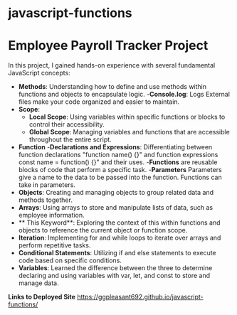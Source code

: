 # javascript-functions
# Employee Payroll Tracker Project

In this project, I gained hands-on experience with several fundamental JavaScript concepts:

- **Methods**: Understanding how to define and use methods within functions and objects to encapsulate logic.
  -**Console.log**: Logs External files make your code organized and easier to maintain.
- **Scope**:
  - **Local Scope**: Using variables within specific functions or blocks to control their accessibility.
  - **Global Scope**: Managing variables and functions that are accessible throughout the entire script.
- **Function**
  -**Declarations and Expressions**: Differentiating between function declarations "function name() {}" and function expressions const name = function() {}" and their uses. 
  -**Functions** are reusable blocks of code that perform a specific task.
  -**Parameters** Parameters give a name to the data to be passed into the function. Functions can take in parameters.
- **Objects**: Creating and managing objects to group related data and methods together.
- **Arrays**: Using arrays to store and manipulate lists of data, such as employee information.
- ** This Keyword**: Exploring the context of this within functions and objects to reference the current object or function scope.
- **Iteration**: Implementing for and while loops to iterate over arrays and perform repetitive tasks.
- **Conditional Statements**: Utilizing if and else statements to execute code based on specific conditions.
- **Variables**: Learned the difference between the three to determine declaring and using variables with var, let, and const to store and manage data.

**Links to Deployed Site**
https://ggpleasant692.github.io/javascript-functions/

